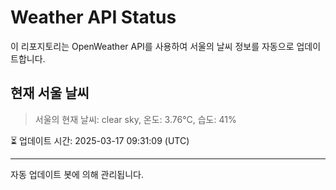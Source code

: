 
# Weather API Status

이 리포지토리는 OpenWeather API를 사용하여 서울의 날씨 정보를 자동으로 업데이트합니다.

## 현재 서울 날씨
> 서울의 현재 날씨: clear sky, 온도: 3.76°C, 습도: 41%

⏳ 업데이트 시간: 2025-03-17 09:31:09 (UTC)

---
자동 업데이트 봇에 의해 관리됩니다.
